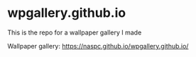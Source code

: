 # wpgallery.github.io

This is the repo for a wallpaper gallery I made

Wallpaper gallery: https://naspc.github.io/wpgallery.github.io/
